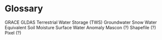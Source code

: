 # Glossary 

GRACE 
GLDAS 
Terrestrial Water Storage (TWS) 
Groundwater 
Snow Water Equivalent 
Soil Moisture 
Surface Water 
Anomaly 
Mascon (?) 
Shapefile (?) 
Pixel (?) 
